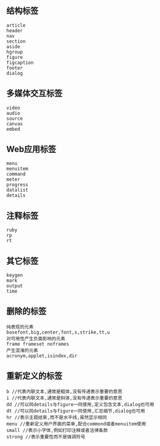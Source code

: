 
## 结构标签
```
article
header
nav
section
aside
hgroup
figure
figcaption
footer
dialog
```

## 多媒体交互标签
```
video
audio
source
canvas
embed
```

## Web应用标签
```
menu
menuitem
command
meter
progress
datalist
details
```

## 注释标签
```
ruby
rp
rt
```

## 其它标签
```
keygen
mark
output
time
```

## 删除的标签
```
纯表现的元素
basefont,big,center,font,s,strike,tt,u
对可用性产生负面影响的元素
frame frameset noframes
产生混淆的元素
acronym,applet,isindex,dir
```

## 重新定义的标签
```
b //代表内联文本,通常是粗体,没有传递表示重要的意思
i //代表内联文本,通常是斜体,没有传递表示重要的意思
dd //可以同details与figure一同使用,定义包含文本,dialog也可用
dt //可以同details与figure一同使用,汇总细节,dialog也可用
hr //表示主题结束,而不是水平线,虽然显示相同
menu //重新定义用户界面的菜单,配合commond或者menuitem使用
small //表示小字体,例如打印注释或者法律条款
strong //表示重要性而不是强调符号
```

